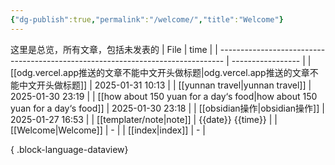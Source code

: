 ```yaml
---
{"dg-publish":true,"permalink":"/welcome/","title":"Welcome"}
---
```


这里是总览，所有文章，包括未发表的
| File                                                                            | time              |
| ------------------------------------------------------------------------------- | ----------------- |
| [[odg.vercel.app推送的文章不能中文开头做标题\|odg.vercel.app推送的文章不能中文开头做标题]]               | 2025-01-31 10:13  |
| [[yunnan travel\|yunnan travel]]                                             | 2025-01-30 23:19  |
| [[how about 150 yuan for a day‘s food\|how about 150 yuan for a day‘s food]] | 2025-01-30 23:18  |
| [[obsidian操作\|obsidian操作]]                                                   | 2025-01-27 16:53  |
| [[templater/note\|note]]                                                     | {{date}} {{time}} |
| [[Welcome\|Welcome]]                                                         | \-                |
| [[index\|index]]                                                             | \-                |

{ .block-language-dataview}

